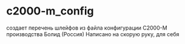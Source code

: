 # c2000-m_config
создает перечень шлейфов из файла конфигурации С2000-М производства Болид (Россия)
Написано на скорую руку, для себя

